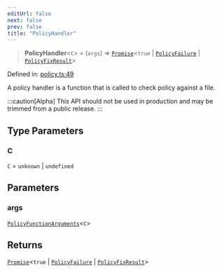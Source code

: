 ```yaml
---
editUrl: false
next: false
prev: false
title: "PolicyHandler"
---
```


> **PolicyHandler**\<`C`\> = (`args`) => [`Promise`](https://developer.mozilla.org/docs/Web/JavaScript/Reference/Global_Objects/Promise)\<`true` \| [`PolicyFailure`](/api/interfaces/policyfailure/) \| [`PolicyFixResult`](/api/interfaces/policyfixresult/)\>

Defined in: [policy.ts:49](https://github.com/tylerbutler/tools-monorepo/blob/main/packages/repopo/src/policy.ts#L49)

A policy handler is a function that is called to check policy against a file.

:::caution[Alpha]
This API should not be used in production and may be trimmed from a public release.
:::

## Type Parameters

### C

`C` = `unknown` \| `undefined`

## Parameters

### args

[`PolicyFunctionArguments`](/api/interfaces/policyfunctionarguments/)\<`C`\>

## Returns

[`Promise`](https://developer.mozilla.org/docs/Web/JavaScript/Reference/Global_Objects/Promise)\<`true` \| [`PolicyFailure`](/api/interfaces/policyfailure/) \| [`PolicyFixResult`](/api/interfaces/policyfixresult/)\>
